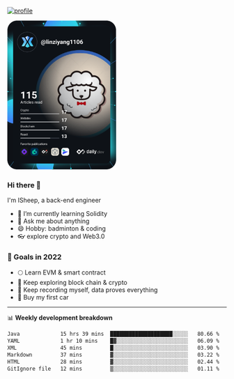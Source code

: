 [![profile](http://img.codelin.xyz/hello-im-isheep.svg)](https://www.calligrapher.ai/)

<a href="https://app.daily.dev/linziyang1106"><img src="/devcard.png" width="250" alt="ISheep's Dev Card"/></a>

### Hi there 🐏

I'm ISheep, a back-end engineer

- 🔭 I’m currently learning Solidity
- 💬 Ask me about anything
- 😄 Hobby: badminton & coding
- 👓 explore crypto and Web3.0

### 🚀 Goals in 2022
+ 🌕 Learn EVM & smart contract
+ 🤔 Keep exploring block chain & crypto
+ 🐏 Keep recording myself, data proves everything
+ 🚗 Buy my first car

-------

📊 **Weekly development breakdown**
<!--START_SECTION:waka-->

```text
Java             15 hrs 39 mins  ████████████████████░░░░░   80.66 %
YAML             1 hr 10 mins    █▓░░░░░░░░░░░░░░░░░░░░░░░   06.09 %
XML              45 mins         █░░░░░░░░░░░░░░░░░░░░░░░░   03.90 %
Markdown         37 mins         ▓░░░░░░░░░░░░░░░░░░░░░░░░   03.22 %
HTML             28 mins         ▓░░░░░░░░░░░░░░░░░░░░░░░░   02.44 %
GitIgnore file   12 mins         ▒░░░░░░░░░░░░░░░░░░░░░░░░   01.11 %
```

<!--END_SECTION:waka-->
